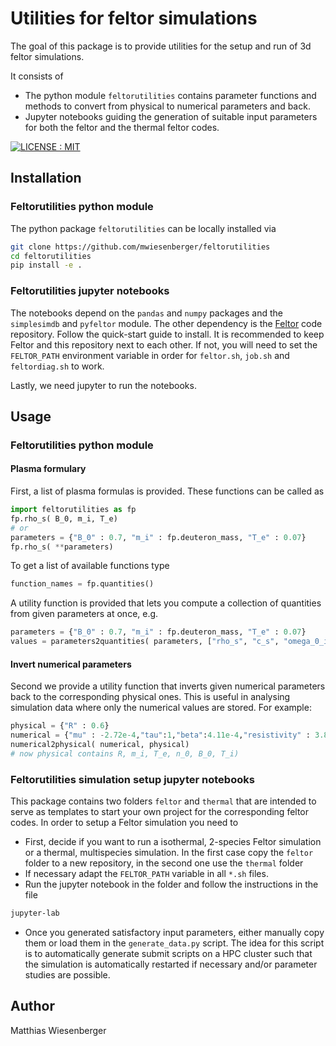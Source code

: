 # Utilities for feltor simulations

The goal of this package is to provide utilities for the setup and run
 of 3d feltor simulations.

It consists of
 - The python module `feltorutilities` contains parameter functions and methods to
convert from physical to numerical parameters and back.
 - Jupyter notebooks guiding the generation of suitable input parameters for both the feltor and the thermal feltor codes.


[![LICENSE : MIT](https://img.shields.io/badge/License-MIT-yellow.svg)](https://opensource.org/licenses/MIT)

## Installation
### Feltorutilities python module
The python package `feltorutilities` can be locally installed via
```bash
git clone https://github.com/mwiesenberger/feltorutilities
cd feltorutilities
pip install -e .
```

### Feltorutilities jupyter notebooks
The notebooks depend on the `pandas` and `numpy` packages and the `simplesimdb` and `pyfeltor` module.
The other dependency is the [Feltor](https://github.com/feltor-dev/feltor) code repository.
Follow the quick-start guide to install.
It is recommended to keep Feltor and this repository next to each other.
If not, you will need to set the `FELTOR_PATH` environment variable in order for
`feltor.sh`, `job.sh` and `feltordiag.sh` to work.

Lastly, we need jupyter to run the notebooks.

## Usage
### Feltorutilities python module

#### Plasma formulary
First, a list of plasma formulas is provided. These functions can be called as
```python
import feltorutilities as fp
fp.rho_s( B_0, m_i, T_e)
# or
parameters = {"B_0" : 0.7, "m_i" : fp.deuteron_mass, "T_e" : 0.07}
fp.rho_s( **parameters)
```
To get a list of available functions type

```python
function_names = fp.quantities()
```

A utility function is provided that lets you compute a collection of quantities
from given parameters at once, e.g.

```python
parameters = {"B_0" : 0.7, "m_i" : fp.deuteron_mass, "T_e" : 0.07}
values = parameters2quantities( parameters, ["rho_s", "c_s", "omega_0_inv"])
```

#### Invert numerical parameters
Second we provide a utility function that inverts given numerical parameters
back to the corresponding physical ones. This is useful in analysing
simulation data where only the numerical values are stored.
For example:
```python
physical = {"R" : 0.6}
numerical = {"mu" : -2.72e-4,"tau":1,"beta":4.11e-4,"resistivity" : 3.81e-5,"R_0" : 91.94}
numerical2physical( numerical, physical)
# now physical contains R, m_i, T_e, n_0, B_0, T_i)
```

### Feltorutilities simulation setup jupyter notebooks
This package contains two folders `feltor` and `thermal` that are intended to serve as templates to start your own project for the corresponding feltor codes.
In order to setup a Feltor simulation you need to
 - First, decide if you want to run a isothermal, 2-species Feltor simulation  or a thermal, multispecies simulation. In the first case copy the `feltor` folder to a new repository, in the second one use the `thermal` folder
 - If necessary adapt the `FELTOR_PATH` variable in all `*.sh` files.
 - Run the jupyter notebook in the folder and follow the instructions in the file
```bash
jupyter-lab
```
 - Once you generated satisfactory input parameters, either manually copy them or load them in the `generate_data.py` script. The idea for this script is to automatically generate submit scripts on a HPC cluster such that the simulation is automatically restarted if necessary and/or parameter studies are possible.

## Author
Matthias Wiesenberger
